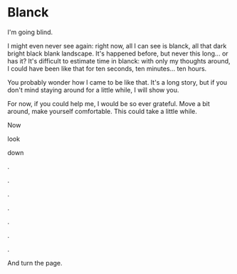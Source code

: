Blanck
=======

I'm going blind.

I might even never see again: right now, all I can see is blanck, all that dark
bright black blank landscape. It's happened before, but never this long... or 
has it? It's difficult to estimate time in blanck: with only my thoughts 
around, I could have been like that for ten seconds, ten minutes... ten hours.

You probably wonder how I came to be like that. It's a long story, but if you 
don't mind staying around for a little while, I will show you.

For now, if you could help me, I would be so ever grateful. Move a bit around,
make yourself comfortable. This could take a little while.

Now

look

down

.

.

.

.

.

.

.

And turn the page.
